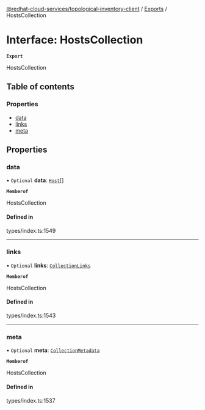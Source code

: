 [@redhat-cloud-services/topological-inventory-client](../README.md) / [Exports](../modules.md) / HostsCollection

# Interface: HostsCollection

**`Export`**

HostsCollection

## Table of contents

### Properties

- [data](HostsCollection.md#data)
- [links](HostsCollection.md#links)
- [meta](HostsCollection.md#meta)

## Properties

### data

• `Optional` **data**: [`Host`](Host.md)[]

**`Memberof`**

HostsCollection

#### Defined in

types/index.ts:1549

___

### links

• `Optional` **links**: [`CollectionLinks`](CollectionLinks.md)

**`Memberof`**

HostsCollection

#### Defined in

types/index.ts:1543

___

### meta

• `Optional` **meta**: [`CollectionMetadata`](CollectionMetadata.md)

**`Memberof`**

HostsCollection

#### Defined in

types/index.ts:1537
